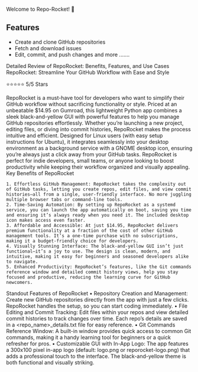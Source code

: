 Welcome to Repo-Rocket! 🚀

## Features

- Create and clone GitHub repositories
- Fetch and download issues
- Edit, commit, and push changes and more .......


Detailed Review of RepoRocket: Benefits, Features, and Use Cases
RepoRocket: Streamline Your GitHub Workflow with Ease and Style

⭐⭐⭐⭐⭐ 5/5 Stars

RepoRocket is a must-have tool for developers who want to simplify their GitHub workflow without sacrificing functionality or style. Priced at an unbeatable $14.95 on Gumroad, this lightweight Python app combines a sleek black-and-yellow GUI with powerful features to help you manage GitHub repositories effortlessly. Whether you’re launching a new project, editing files, or diving into commit histories, RepoRocket makes the process intuitive and efficient. Designed for Linux users (with easy setup instructions for Ubuntu), it integrates seamlessly into your desktop environment as a background service with a GNOME desktop icon, ensuring you’re always just a click away from your GitHub tasks. RepoRocket is perfect for indie developers, small teams, or anyone looking to boost productivity while keeping their workflow organized and visually appealing.
Key Benefits of RepoRocket

    1. Effortless GitHub Management: RepoRocket takes the complexity out of GitHub tasks, letting you create repos, edit files, and view commit histories—all from a single, user-friendly interface. No more juggling multiple browser tabs or command-line tools. 
    2. Time-Saving Automation: By setting up RepoRocket as a systemd service, you can launch the app automatically on boot, saving you time and ensuring it’s always ready when you need it. The included desktop icon makes access even faster. 
    3. Affordable and Accessible: At just $14.95, RepoRocket delivers premium functionality at a fraction of the cost of other GitHub management tools. It’s a one-time purchase with no subscriptions, making it a budget-friendly choice for developers. 
    4. Visually Stunning Interface: The black-and-yellow GUI isn’t just functional—it’s a joy to use. The design is clean, modern, and intuitive, making it easy for beginners and seasoned developers alike to navigate. 
    5. Enhanced Productivity: RepoRocket’s features, like the Git commands reference window and detailed commit history views, help you stay focused and productive, reducing the learning curve for GitHub newcomers. 

Standout Features of RepoRocket
    • Repository Creation and Management: Create new GitHub repositories directly from the app with just a few clicks. RepoRocket handles the setup, so you can start coding immediately. 
    • File Editing and Commit Tracking: Edit files within your repos and view detailed commit histories to track changes over time. Each repo’s details are saved in a <repo_name>_details.txt file for easy reference. 
    • Git Commands Reference Window: A built-in window provides quick access to common Git commands, making it a handy learning tool for beginners or a quick refresher for pros. 
    • Customizable GUI with In-App Logo: The app features a 300x100 pixel in-app logo (default: logo.png or reporocket-logo.png) that adds a professional touch to the interface. The black-and-yellow theme is both functional and visually striking.
